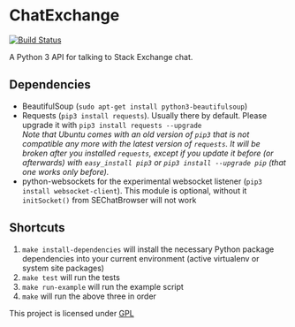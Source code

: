 ChatExchange
============

[![Build Status](https://travis-ci.org/ByteCommander/ChatExchange3.svg)](https://travis-ci.org/ByteCommander/ChatExchange3)

A Python 3 API for talking to Stack Exchange chat.

## Dependencies

 - BeautifulSoup (`sudo apt-get install python3-beautifulsoup`)
 - Requests (`pip3 install requests`). Usually there by default. Please upgrade it with `pip3 install requests --upgrade`  
   *Note that Ubuntu comes with an old version of `pip3` that is not compatible any more with the latest version of `requests`. It will be broken after you installed `requests`, except if you update it before (or afterwards) with `easy_install pip3` or `pip3 install --upgrade pip` (that one works only before).*
 - python-websockets for the experimental websocket listener (`pip3 install websocket-client`). This module is optional, without it `initSocket()` from SEChatBrowser will not work

## Shortcuts

1. `make install-dependencies` will install the necessary Python package dependencies into your current environment (active virtualenv or system site packages)
2. `make test` will run the tests
3. `make run-example` will run the example script
4. `make` will run the above three in order


This project is licensed under [GPL](https://www.gnu.org/copyleft/gpl.html)
